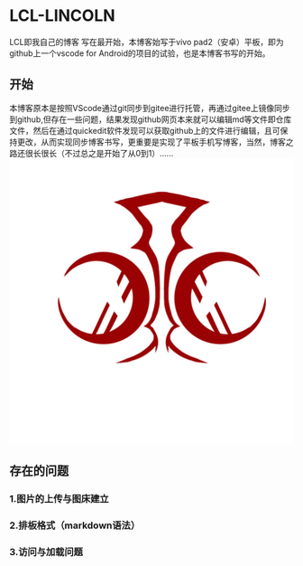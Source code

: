 # LCL-LINCOLN
LCL即我自己的博客
写在最开始，本博客始写于vivo pad2（安卓）平板，即为github上一个vscode for Android的项目的试验，也是本博客书写的开始。
## 开始
本博客原本是按照VScode通过git同步到gitee进行托管，再通过gitee上镜像同步到github,但存在一些问题，结果发现github网页本来就可以编辑md等文件即仓库文件，然后在通过quickedit软件发现可以获取github上的文件进行编辑，且可保持更改，从而实现同步博客书写，更重要是实现了平板手机写博客，当然，博客之路还很长很长（不过总之是开始了从0到1）......
![LCL 图示](https://github.com/LINCOLN-LCL/LCL-/blob/main/LCL.jpg )
## 存在的问题
### 1.图片的上传与图床建立
### 2.排板格式（markdown语法）
### 3.访问与加载问题
